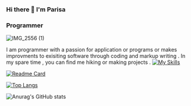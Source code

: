 ### Hi there 👋 I'm Parisa
### Programmer



![IMG_2556 (1)](https://github.com/ParisaRoozgarian/ParisaRoozgarian/assets/107187797/6105b507-1598-4861-ba77-d2c27b82b85d)

I am programmer with a passion for application or programs or makes improvments to exisiting software through coding and markup writing . In my spare time , you can find me hiking or making projects .
[![My Skills](https://skillicons.dev/icons?i=Python,C#.Net,MATLAB)](https://skillicons.dev)

[![Readme Card](https://github-readme-stats.vercel.app/api/pin/?username=ParisaRoozgarian&repo=GradeRegistration-UnitSelectionSystem)](https://github.com/ParisaRoozgarian/GradeRegistration-UnitSelectionSystem)

[![Top Langs](https://github-readme-stats.vercel.app/api/top-langs/?username=ParisaRoozgarian&hide_progress=true)](https://github.com/ParisaRoozgarian/github-readme-stats)

![Anurag's GitHub stats](https://github-readme-stats.vercel.app/api?username=ParisaRoozgarian&show_icons=true&theme=dracula)



